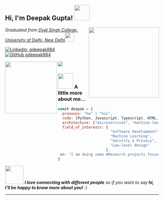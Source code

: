 <h2> Hi, I'm Deepak Gupta! <img src="https://media.giphy.com/media/mGcNjsfWAjY5AEZNw6/giphy.gif" width="50"></h2>
<img align='right' src="https://media.giphy.com/media/h8DFOyjseuTiXdnTlI/giphy.gif" width="230">
<p><em>Graduated from <a href="http://dsc.du.ac.in">Dyal Singh College, University of Delhi, New Delhi</a><img src="https://media.giphy.com/media/h4x6RMBru1Mx7zLWko/giphy.gif" width="30">
</em></p>

[![Linkedin: gdeepak884](https://img.shields.io/badge/-gdeepak884-blue?style=flat-square&logo=Linkedin&logoColor=white&link=https://www.linkedin.com/in/gdeepak884/)](https://www.linkedin.com/in/gdeepak884/)
[![GitHub gdeepak884](https://img.shields.io/github/followers/gdeepak884?label=follow&style=social)](https://github.com/gdeepak884)

<div>
  <img height="170" align="left" src="https://github-readme-stats.vercel.app/api?username=CleoMenezes&theme=react&show_icons=true" />
  <img src="https://github-readme-stats.vercel.app/api/top-langs/?username=CleoMenezes&theme=react" />
</div>

### <img src="https://media.giphy.com/media/VgCDAzcKvsR6OM0uWg/giphy.gif" width="50"> A little more about me...  

```javascript
const deepak = {
  pronouns: "he" | "his",
  code: [Python, Javascript, Typescript, HTML, CSS, PHP, Ruby, Go, Java],
  architecture: ["microservices", "machine-learning", "design system pattern"],
  field_of_interests: {
                        "Software Development",
                        "Machine Learning",
                        "Security & Privacy",
                        "Low-level Design"
                      },
 on: "I am doing some #Research projects focused on python and go"
}
```

<img src="https://media.giphy.com/media/LnQjpWaON8nhr21vNW/giphy.gif" width="60"> <em><b>I love connecting with different people</b> so if you want to say <b>hi, I'll be happy to know more about you!</b> :)</em>

---



